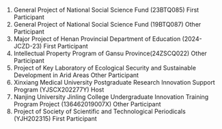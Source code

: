 1.	General Project of National Social Science Fund (23BTQ085) First Participant
2.	General Project of National Social Science Fund (19BTQ087) Other Participant
3.	Major Project of Henan Provincial Department of Education (2024-JCZD-23) First Participant
4.	Intellectual Property Program of Gansu Province(24ZSCQ022) Other Participant
5.	Project of Key Laboratory of Ecological Security and Sustainable Development in Arid Areas Other Participant
6.	Xinxiang Medical University Postgraduate Research Innovation Support Program (YJSCX202277Y) Host
7.	Nanjing University Jinling College Undergraduate Innovation Training Program Project (136462019007X) Other Participant
8.	Project of Society of Scientific and Technological Periodicals (YJH202315)	First Participant
